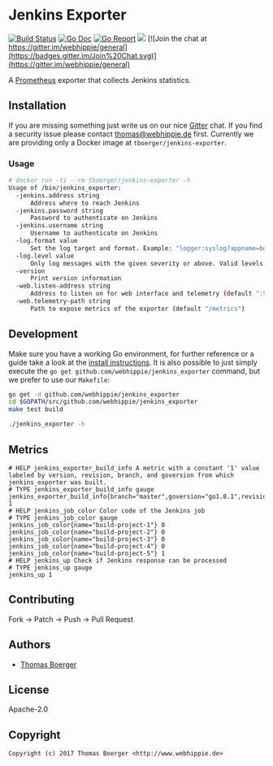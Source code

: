 # Jenkins Exporter

[![Build Status](http://github.dronehippie.de/api/badges/webhippie/jenkins_exporter/status.svg)](http://github.dronehippie.de/webhippie/jenkins_exporter)
[![Go Doc](https://godoc.org/github.com/webhippie/jenkins_exporter?status.svg)](http://godoc.org/github.com/webhippie/jenkins_exporter)
[![Go Report](http://goreportcard.com/badge/github.com/webhippie/jenkins_exporter)](http://goreportcard.com/report/github.com/webhippie/jenkins_exporter)
[![](https://images.microbadger.com/badges/image/tboerger/jenkins-exporter.svg)](http://microbadger.com/images/tboerger/jenkins-exporter "Get your own image badge on microbadger.com")
[![Join the chat at https://gitter.im/webhippie/general](https://badges.gitter.im/Join%20Chat.svg)](https://gitter.im/webhippie/general)

A [Prometheus](https://prometheus.io/) exporter that collects Jenkins statistics.


## Installation

If you are missing something just write us on our nice [Gitter](https://gitter.im/webhippie/general) chat. If you find a security issue please contact thomas@webhippie.de first. Currently we are providing only a Docker image at `tboerger/jenkins-exporter`.


### Usage

```bash
# docker run -ti --rm tboerger/jenkins-exporter -h
Usage of /bin/jenkins_exporter:
  -jenkins.address string
      Address where to reach Jenkins
  -jenkins.password string
      Password to authenticate on Jenkins
  -jenkins.username string
      Username to authenticate on Jenkins
  -log.format value
      Set the log target and format. Example: "logger:syslog?appname=bob&local=7" or "logger:stdout?json=true" (default "logger:stderr")
  -log.level value
      Only log messages with the given severity or above. Valid levels: [debug, info, warn, error, fatal] (default "info")
  -version
      Print version information
  -web.listen-address string
      Address to listen on for web interface and telemetry (default ":9103")
  -web.telemetry-path string
      Path to expose metrics of the exporter (default "/metrics")
```


## Development

Make sure you have a working Go environment, for further reference or a guide take a look at the [install instructions](http://golang.org/doc/install.html). It is also possible to just simply execute the `go get github.com/webhippie/jenkins_exporter` command, but we prefer to use our `Makefile`:

```bash
go get -d github.com/webhippie/jenkins_exporter
cd $GOPATH/src/github.com/webhippie/jenkins_exporter
make test build

./jenkins_exporter -h
```


## Metrics

```
# HELP jenkins_exporter_build_info A metric with a constant '1' value labeled by version, revision, branch, and goversion from which jenkins_exporter was built.
# TYPE jenkins_exporter_build_info gauge
jenkins_exporter_build_info{branch="master",goversion="go1.8.1",revision="4792fdc30a695a1a19d54ffe395d0f838d6d8cee",version="0.1.0"} 1
# HELP jenkins_job_color Color code of the Jenkins job
# TYPE jenkins_job_color gauge
jenkins_job_color{name="build-project-1"} 0
jenkins_job_color{name="build-project-2"} 0
jenkins_job_color{name="build-project-3"} 0
jenkins_job_color{name="build-project-4"} 0
jenkins_job_color{name="build-project-5"} 1
# HELP jenkins_up Check if Jenkins response can be processed
# TYPE jenkins_up gauge
jenkins_up 1
```


## Contributing

Fork -> Patch -> Push -> Pull Request


## Authors

* [Thomas Boerger](https://github.com/tboerger)


## License

Apache-2.0


## Copyright

```
Copyright (c) 2017 Thomas Boerger <http://www.webhippie.de>
```
